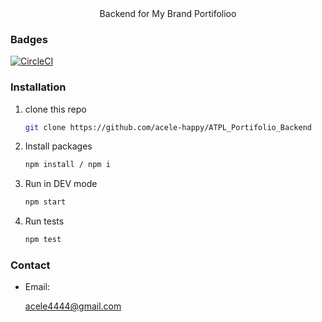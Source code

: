 
<div align="center">
    Backend for My Brand Portifolioo 
</div>

### Badges
[![CircleCI](https://circleci.com/gh/acele-happy/ATPL_Backend_Portifolio.svg?style=shield)](https://circleci.com/gh/circleci-docs)
<!-- [![codecov.io](https://codecov.io/github/acele-happy/ATPL_Portifolio_Backend/coverage.svg?branch=main)](https://codecov.io/github/acele-happy/ATPL_Portifolio_Backend) -->

### Installation

1. clone this repo
   ```sh
   git clone https://github.com/acele-happy/ATPL_Portifolio_Backend
   ```
2. Install packages
   ```sh
   npm install / npm i
   ```
3. Run in DEV mode
   ```sh
   npm start
   ```

4. Run tests
    ```sh
    npm test
    ```

### Contact
- Email:<p>acele4444@gmail.com</p>